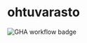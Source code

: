 # ohtuvarasto
![GHA workflow badge](https://github.com/jmphiman/ohtuvarasto/workflows/CI/badge.svg)
